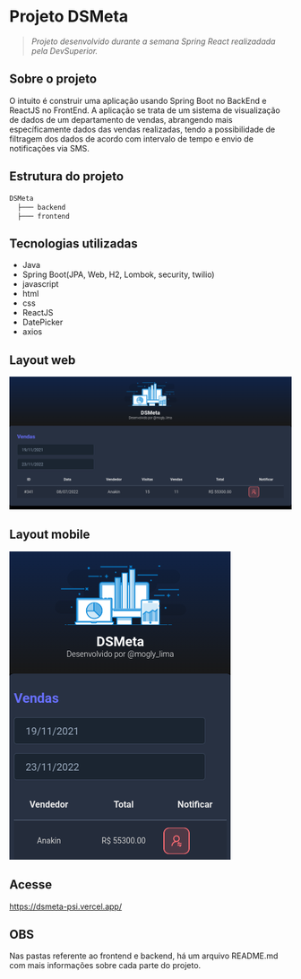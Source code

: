 # Projeto DSMeta

> _Projeto desenvolvido durante a semana Spring React realizadada pela DevSuperior._

## Sobre o projeto

O intuito é construir uma aplicação usando Spring Boot no BackEnd e ReactJS no FrontEnd. A aplicação se trata de um sistema de visualização de dados de um departamento de vendas, abrangendo mais específicamente dados das vendas realizadas, tendo a possibilidade de filtragem dos dados de acordo com intervalo de tempo e envio de notificações via SMS.

## Estrutura do projeto

```
DSMeta
  ├─── backend
  ├─── frontend

```

## Tecnologias utilizadas

- Java
- Spring Boot(JPA, Web, H2, Lombok, security, twilio)
- javascript
- html
- css
- ReactJS
- DatePicker
- axios

## Layout web

![Layout WEB](./.img/layout-web.png)

## Layout mobile

![Layout Mobile](./.img/layout-mobile.png)

## Acesse 
https://dsmeta-psi.vercel.app/

## OBS

Nas pastas referente ao frontend e backend, há um arquivo README.md com mais informações sobre cada parte do projeto.
